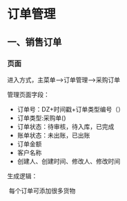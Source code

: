 # 订单管理

## 一、销售订单

### 页面

进入方式，主菜单——>订单管理——>采购订单

管理页面字段：  

+ 订单号：DZ+时间戳+订单类型编号（）
+ 订单类型:采购单()
+ 订单状态：待审核，待入库，已完成
+ 账单状态：未出账，已出账
+ 订单金额
+ 客户名称
+ 创建人、创建时间、修改人、修改时间

生成逻辑：

​        每个订单可添加很多货物

